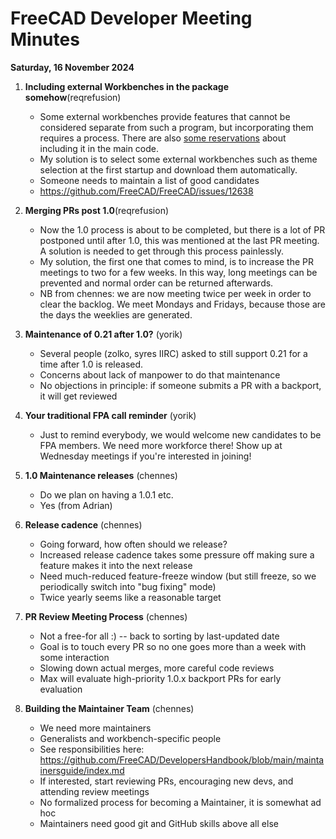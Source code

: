 # FreeCAD Developer Meeting Minutes

**Saturday, 16 November 2024**

1. **Including external Workbenches in the package somehow**(reqrefusion)
   - Some external workbenches provide features that cannot be considered separate from such a program, but incorporating them requires a process. There are also [some reservations](https://forum.freecad.org/viewtopic.php?p=790032#p789810) about including it in the main code.
   - My solution is to select some external workbenches such as theme selection at the first startup and download them automatically.
   - Someone needs to maintain a list of good candidates
   - https://github.com/FreeCAD/FreeCAD/issues/12638
   
2. **Merging PRs post 1.0**(reqrefusion)
   - Now the 1.0 process is about to be completed, but there is a lot of PR postponed until after 1.0, this was mentioned at the last PR meeting. A solution is needed to get through this process painlessly.
   - My solution, the first one that comes to mind, is to increase the PR meetings to two for a few weeks. In this way, long meetings can be prevented and normal order can be returned afterwards.
   - NB from chennes: we are now meeting twice per week in order to clear the backlog. We meet Mondays and Fridays, because those are the days the weeklies are generated.
   
3. **Maintenance of 0.21 after 1.0?** (yorik)
   - Several people (zolko, syres IIRC) asked to still support 0.21 for a time after 1.0 is released.
   - Concerns about lack of manpower to do that maintenance
   - No objections in principle: if someone submits a PR with a backport, it will get reviewed
   
4. **Your traditional FPA call reminder** (yorik)
   - Just to remind everybody, we would welcome new candidates to be FPA members. We need more workforce there! Show up at Wednesday meetings if you're interested in joining!
   
5. **1.0 Maintenance releases** (chennes)
   - Do we plan on having a 1.0.1 etc.
   - Yes (from Adrian)
   
6. **Release cadence** (chennes)
   - Going forward, how often should we release?
   - Increased release cadence takes some pressure off making sure a feature makes it into the next release
   - Need much-reduced feature-freeze window (but still freeze, so we periodically switch into "bug fixing" mode)
   - Twice yearly seems like a reasonable target
   
7. **PR Review Meeting Process** (chennes)
   - Not a free-for all :) -- back to sorting by last-updated date
   - Goal is to touch every PR so no one goes more than a week with some interaction
   - Slowing down actual merges, more careful code reviews
   - Max will evaluate high-priority 1.0.x backport PRs for early evaluation
   
8. **Building the Maintainer Team** (chennes)
   - We need more maintainers
   - Generalists and workbench-specific people
   - See responsibilities here: https://github.com/FreeCAD/DevelopersHandbook/blob/main/maintainersguide/index.md
   - If interested, start reviewing PRs, encouraging new devs, and attending review meetings
   - No formalized process for becoming a Maintainer, it is somewhat ad hoc
   - Maintainers need good git and GitHub skills above all else 
